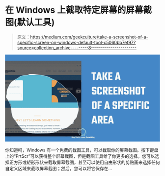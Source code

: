 # 在 Windows 上截取特定屏幕的屏幕截图(默认工具)

> 原文：<https://medium.com/geekculture/take-a-screenshot-of-a-specific-screen-on-windows-default-tool-c5060bb7ef97?source=collection_archive---------8----------------------->

![](img/8432d866ecf64bba51940f11765d151c.png)

你知道吗，Windows 有一个免费的截图工具，可以截取你的屏幕截图。按下键盘上的“PrtScr”可以获得整个屏幕截图，但是截图工具给了你更多的选择。您可以选择正方形或矩形形状来截取屏幕截图，甚至可以使用自由形状的剪贴画来选择任何自定义区域来截取屏幕截图；然后，您可以将它保存在…
